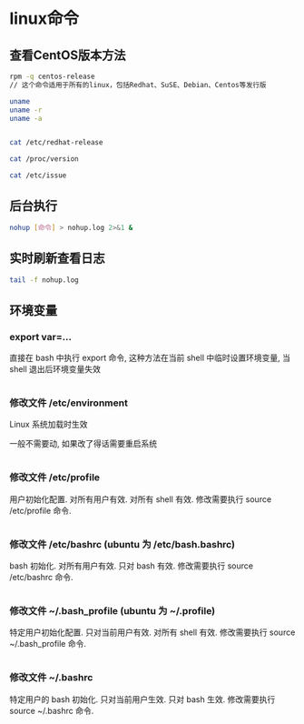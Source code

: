 # linux命令
## 查看CentOS版本方法
```bash
rpm -q centos-release
// 这个命令适用于所有的linux，包括Redhat、SuSE、Debian、Centos等发行版

uname
uname -r
uname -a


cat /etc/redhat-release

cat /proc/version

cat /etc/issue

```

## 后台执行

```bash
nohup [命令] > nohup.log 2>&1 &
```


## 实时刷新查看日志

```bash
tail -f nohup.log
```

## 环境变量
### export var=...

直接在 bash 中执行 export 命令, 这种方法在当前 shell 中临时设置环境变量, 当 shell 退出后环境变量失效

```bash

```

### 修改文件 /etc/environment

Linux 系统加载时生效

一般不需要动, 如果改了得话需要重启系统

```bash

```

### 修改文件 /etc/profile

用户初始化配置.
对所有用户有效.
对所有 shell 有效.
修改需要执行 source /etc/profile 命令.


```bash

```

### 修改文件 /etc/bashrc (ubuntu 为 /etc/bash.bashrc)

bash 初始化.
对所有用户有效.
只对 bash 有效.
修改需要执行 source /etc/bashrc 命令.

```bash

```

### 修改文件 ~/.bash_profile (ubuntu 为 ~/.profile)

特定用户初始化配置.
只对当前用户有效.
对所有 shell 有效.
修改需要执行 source ~/.bash_profile 命令.

```bash

```

### 修改文件 ~/.bashrc

特定用户的 bash 初始化.
只对当前用户生效.
只对 bash 生效.
修改需要执行 source ~/.bashrc 命令.

```bash

```
